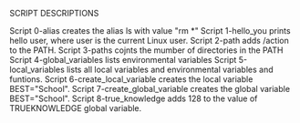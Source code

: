 SCRIPT DESCRIPTIONS

Script 0-alias creates the alias ls with value "rm *"
Script 1-hello_you prints hello user, where user is the current Linux user.
Script 2-path adds /action to the PATH.
Script 3-paths cojnts the mumber of directories in the PATH
Script 4-global_variables lists environmental variables
Script 5-local_variables lists all local variables and environmental variables and funtions.
Script 6-create_local_variable creates the local variable BEST="School".
Script 7-create_global_variable creates the global variable BEST="School".
Script 8-true_knowledge adds 128 to the value of TRUEKNOWLEDGE global variable.







